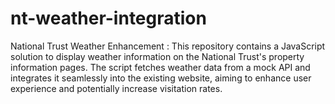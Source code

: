 # nt-weather-integration
National Trust Weather Enhancement : This repository contains a JavaScript solution to display weather information on the National Trust's property information pages. The script fetches weather data from a mock API and integrates it seamlessly into the existing website, aiming to enhance user experience and potentially increase visitation rates.
